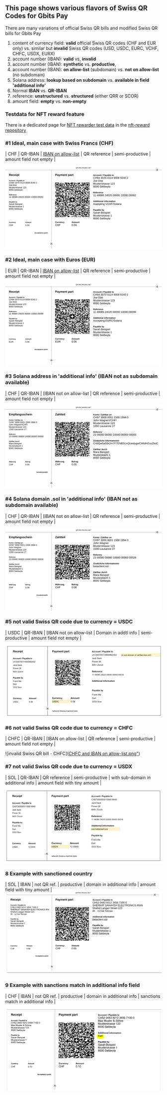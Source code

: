 ## This page shows various flavors of Swiss QR Codes for Gbits Pay

There are many variations of official Swiss QR bills and modified Swiss QR bills for Gbits Pay
1. content of currency field: **valid** official Swiss QR codes (CHF and EUR only) vs. similar but **invalid** Swiss QR codes (USD, USDC, EURC, VCHF, CHFC, USDX, EURX)
3. account number (IBAN): **valid** vs, **invalid**
4. account number (IBAN): **synthetic** vs. **productive**,
5. account number (IBAN): **on allow-list** (subdomain) vs. **not on allow-list** (no subdomain)
6. Solana address: **lookup based on subdomain** vs. **available in field 'additional info'**
7. Normal **IBAN** vs. **QR-IBAN**
8. reference: **unstructured** vs. **structured** (either QRR or SCOR)
9. amount field: **empty** vs. **non-empty**

### Testdata for NFT reward feature
There is a dedicated page for [NFT rewarder test data](https://github.com/gbits-io/nft-reward/blob/main/testdata.md) in the [nft-reward repository](https://github.com/gbits-io/nft-reward/tree/main)

### #1 Ideal, main case with Swiss Francs (CHF)
| CHF | QR-IBAN | [IBAN on allow-list](https://www.sns.id/domain?domain=ch9430700114900892402.verified-iban) | QR reference | semi-productive | amount field not empty |

![Swiss QR bill 01 - CHF](https://github.com/gbits-io/gbits-public-storage/blob/main/qr-codes/Swiss-QR-bill-01-CHF.svg)

### #2 Ideal, main case with Euros (EUR)
| EUR | QR-IBAN | [IBAN on allow-list](https://www.sns.id/domain?domain=ch9430700114900892402.verified-iban) | QR reference | semi-productive | amount field not empty |

![Swiss QR bill 01 - CHF](https://github.com/gbits-io/gbits-public-storage/blob/main/qr-codes/Swiss-QR-bill-02-EUR.svg)

### #3 Solana address in 'additional info' (IBAN not as subdomain available)
| CHF | QR-IBAN | [IBAN not on allow-list | QR reference | semi-productive | amount field not empty |

![Swiss QR bill 03 - CHF](https://github.com/gbits-io/gbits-public-storage/blob/main/qr-codes/Swiss-QR-bill-03-CHF.svg)

### #4 Solana domain .sol in 'additional info' (IBAN not as subdomain available)
| CHF | QR-IBAN | [IBAN not on allow-list | QR reference | semi-productive | amount field not empty |

![Swiss QR bill 03 - CHF](https://github.com/gbits-io/gbits-public-storage/blob/main/qr-codes/Swiss-QR-bill-04-CHF.svg)

### #5 not valid Swiss QR code due to currency = USDC
| USDC | QR-IBAN | [IBAN not on allow-list | Domain in addtl info | semi-productive | amount field not empty |

![invalid Swiss QR bill - USDC](https://github.com/gbits-io/gbits-public-storage/blob/main/qr-codes/USDC%20with%20IBAN%20as%20subdomain%20of%20verified-iban.s.png)

### #6 not valid Swiss QR code due to currency = CHFC
| CHFC | QR-IBAN | [IBAN on allow-list | QR reference | semi-productive | amount field not empty |

![invalid Swiss QR bill - CHFC]([CHFC and IBAN on allow-list.png"](https://github.com/gbits-io/gbits-public-storage/blob/main/qr-codes/CHFC%20and%20IBAN%20on%20allow-list.png))

### #7 not valid Swiss QR code due to currency = USDX
| SOL | QR-IBAN | QR reference | semi-productive | with sub-domain in additional info | amount field with tiny amount |

![invalid Swiss QR bill - USDC](https://github.com/gbits-io/gbits-public-storage/blob/main/qr-codes/USDX%20and%20subdomain%20in%20addtl%20info.png)

### 8 Example with sanctioned country
| SOL | IBAN | not QR ref. | productive | domain in additional info | amount field with tiny amount |
![payee in sanctioned country ](https://github.com/gbits-io/gbits-public-storage/blob/main/qr-codes/sanctions_example_persia.png)

### 9 Example with sanctions match in additional info field
| CHF | IBAN | not QR ref. | productive | domain in additional info | sanctions match in additional info |

![sanctions match in additional info field](https://github.com/gbits-io/gbits-public-storage/blob/main/qr-codes/QR-CHF-sanctioned-addtl-info.png)

